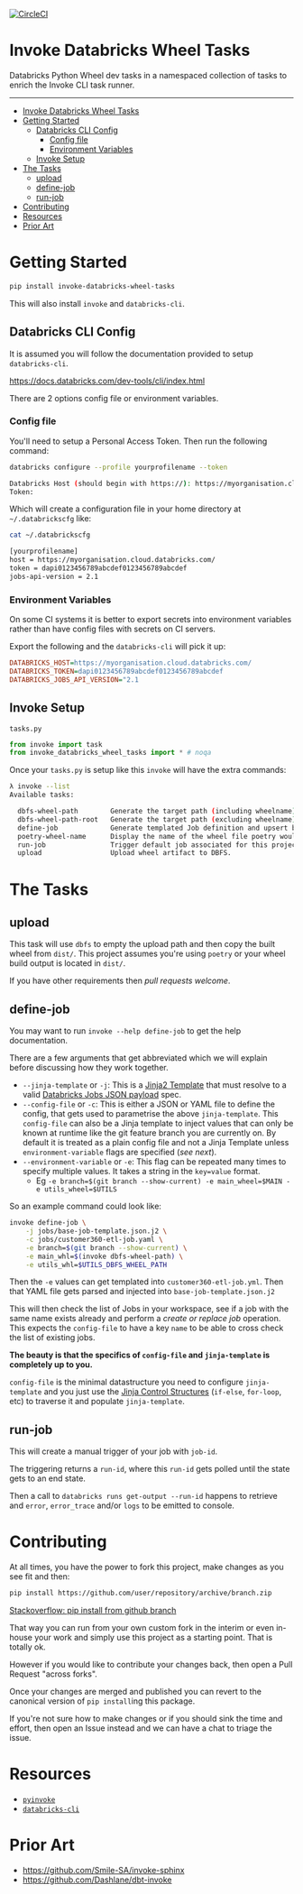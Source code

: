 [![CircleCI](https://dl.circleci.com/status-badge/img/gh/neozenith/invoke-databricks-wheel-tasks/tree/main.svg?style=svg)](https://dl.circleci.com/status-badge/redirect/gh/neozenith/invoke-databricks-wheel-tasks/tree/main)

# Invoke Databricks Wheel Tasks

Databricks Python Wheel dev tasks in a namespaced collection of tasks to enrich the Invoke CLI task runner.

---

<!--TOC-->

- [Invoke Databricks Wheel Tasks](#invoke-databricks-wheel-tasks)
- [Getting Started](#getting-started)
  - [Databricks CLI Config](#databricks-cli-config)
    - [Config file](#config-file)
    - [Environment Variables](#environment-variables)
  - [Invoke Setup](#invoke-setup)
- [The Tasks](#the-tasks)
  - [upload](#upload)
  - [define-job](#define-job)
  - [run-job](#run-job)
- [Contributing](#contributing)
- [Resources](#resources)
- [Prior Art](#prior-art)

<!--TOC-->

# Getting Started

```sh
pip install invoke-databricks-wheel-tasks
```

This will also install `invoke` and `databricks-cli`.

## Databricks CLI Config

It is assumed you will follow the documentation provided to setup `databricks-cli`.

https://docs.databricks.com/dev-tools/cli/index.html

There are 2 options config file or environment variables.

### Config file

You'll need to setup a Personal Access Token. Then run the following command:

```sh
databricks configure --profile yourprofilename --token

Databricks Host (should begin with https://): https://myorganisation.cloud.databricks.com/
Token: 
```

Which will create a configuration file in your home directory at `~/.databrickscfg` like:

```sh
cat ~/.databrickscfg

[yourprofilename]
host = https://myorganisation.cloud.databricks.com/
token = dapi0123456789abcdef0123456789abcdef
jobs-api-version = 2.1
```

### Environment Variables

On some CI systems it is better to export secrets into environment variables rather than have config files with secrets on CI servers.

Export the following and the `databricks-cli` will pick it up:

```ini
DATABRICKS_HOST=https://myorganisation.cloud.databricks.com/
DATABRICKS_TOKEN=dapi0123456789abcdef0123456789abcdef
DATABRICKS_JOBS_API_VERSION="2.1
```

## Invoke Setup

`tasks.py`

```python
from invoke import task
from invoke_databricks_wheel_tasks import * # noqa
```

Once your `tasks.py` is setup like this `invoke` will have the extra commands:

```sh
λ invoke --list
Available tasks:

  dbfs-wheel-path        Generate the target path (including wheelname) this wheel should be uploaded to.
  dbfs-wheel-path-root   Generate the target path (excluding wheelname) this wheel should be uploaded to.
  define-job             Generate templated Job definition and upsert by Job Name in template.
  poetry-wheel-name      Display the name of the wheel file poetry would build.
  run-job                Trigger default job associated for this project.
  upload                 Upload wheel artifact to DBFS.
```

# The Tasks

## upload

This task will use `dbfs` to empty the upload path and then copy the built wheel from `dist/`.
This project assumes you're using `poetry` or your wheel build output is located in `dist/`.

If you have other requirements then _pull requests welcome_.


## define-job

You may want to run `invoke --help define-job` to get the help documentation.

There are a few arguments that get abbreviated which we will explain before discussing how they work together.
 - `--jinja-template` or `-j`: This is a [Jinja2 Template](https://jinja.palletsprojects.com/en/3.1.x/) that must resolve to a valid [Databricks Jobs JSON payload](https://docs.databricks.com/dev-tools/api/latest/jobs.html#) spec.
 - `--config-file` or `-c`: This is either a JSON or YAML file to define the config, that gets used to parametrise the above `jinja-template`. This `config-file` can also be a Jinja template to inject values that can only be known at runtime like the git feature branch you are currently on. By default it is treated as a plain config file and not a Jinja Template unless `environment-variable` flags are specified (_see next_).
 - `--environment-variable` or `-e`: This flag can be repeated many times to specify multiple values. It takes a string in the `key=value` format. 
    - Eg `-e branch=$(git branch --show-current) -e main_wheel=$MAIN -e utils_wheel=$UTILS`

So an example command could look like:
```sh
invoke define-job \
    -j jobs/base-job-template.json.j2 \
    -c jobs/customer360-etl-job.yaml \
    -e branch=$(git branch --show-current) \
    -e main_whl=$(invoke dbfs-wheel-path) \
    -e utils_whl=$UTILS_DBFS_WHEEL_PATH
```

Then the `-e` values can get templated into `customer360-etl-job.yml`. Then that YAML file gets parsed and injected into `base-job-template.json.j2`

This will then check the list of Jobs in your workspace, see if a job with the same name exists already and perform a _create or replace job_ operation. This expects the `config-file` to have a key `name` to be able to cross check the list of existing jobs.

**The beauty is that the specifics of `config-file` and `jinja-template` is completely up to you.**

`config-file` is the minimal datastructure you need to configure `jinja-template` and you just use the [Jinja Control Structures](https://jinja.palletsprojects.com/en/3.1.x/templates/#list-of-control-structures) (`if-else`, `for-loop`, etc) to traverse it and populate `jinja-template`.

## run-job

This will create a manual trigger of your job with `job-id`.

The triggering returns a `run-id`, where this `run-id` gets polled until the state gets to an end state.

Then a call to `databricks runs get-output --run-id` happens to retrieve and `error`, `error_trace` and/or `logs` to be emitted to console.



# Contributing

At all times, you have the power to fork this project, make changes as you see fit and then:

```sh
pip install https://github.com/user/repository/archive/branch.zip
```
[Stackoverflow: pip install from github branch](https://stackoverflow.com/a/24811490/622276)

That way you can run from your own custom fork in the interim or even in-house your work and simply use this project as a starting point. That is totally ok.

However if you would like to contribute your changes back, then open a Pull Request "across forks".

Once your changes are merged and published you can revert to the canonical version of `pip install`ing this package.

If you're not sure how to make changes or if you should sink the time and effort, then open an Issue instead and we can have a chat to triage the issue.


# Resources

 - [`pyinvoke`](https://pyinvoke.org)
 - [`databricks-cli`](https://docs.databricks.com/dev-tools/cli/index.html)

# Prior Art

 - https://github.com/Smile-SA/invoke-sphinx
 - https://github.com/Dashlane/dbt-invoke

